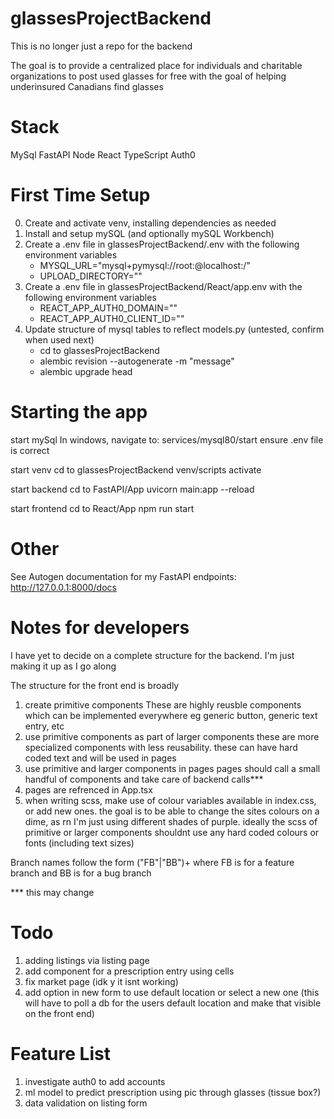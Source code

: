 # glassesProjectBackend

This is no longer just a repo for the backend

The goal is to provide a centralized place for individuals and charitable organizations to post used glasses for free with the goal of helping underinsured Canadians find glasses

# Stack
MySql
FastAPI
Node
React
TypeScript
Auth0

# First Time Setup
0. Create and activate venv, installing dependencies as needed
1. Install and setup mySQL (and optionally mySQL Workbench)
2. Create a .env file in glassesProjectBackend/.env with the following environment variables
    - MYSQL_URL="mysql+pymysql://root:<mySQL password>@localhost:<port>/<db name>"
    - UPLOAD_DIRECTORY="<Path to directory where you can upload images to>"   
3. Create a .env file in glassesProjectBackend/React/app.env with the following environment variables
    - REACT_APP_AUTH0_DOMAIN="<Available from the Auth0 settings page>"
    - REACT_APP_AUTH0_CLIENT_ID="<Available from the Auth0 settings page>"
4. Update structure of mysql tables to reflect models.py (untested, confirm when used next)
    - cd to glassesProjectBackend
    - alembic revision --autogenerate -m "message"
    - alembic upgrade head

# Starting the app
start mySql 
    In windows, navigate to: services/mysql80/start
    ensure .env file is correct

start venv
    cd to glassesProjectBackend
    venv/scripts activate

start backend
    cd to FastAPI/App
    uvicorn main:app --reload

start frontend
    cd to React/App
    npm run start

# Other
See Autogen documentation for my FastAPI endpoints:
    http://127.0.0.1:8000/docs

# Notes for developers

I have yet to decide on a complete structure for the backend. I'm just making it up as I go along

The structure for the front end is broadly 
1. create primitive components
    These are highly reusble components which can be implemented everywhere
    eg generic button, generic text entry, etc
2. use primitive components as part of larger components
    these are more specialized components with less reusability. these can have hard coded text and will be used in pages
3. use primitive and larger components in pages
    pages should call a small handful of components and take care of backend calls***
4. pages are refrenced in App.tsx
5. when writing scss, make use of colour variables available in index.css, or add new ones. 
    the goal is to be able to change the sites colours on a dime, as rn I'm just using different shades of purple. ideally the scss of primitive or larger components shouldnt use any hard coded colours or fonts (including text sizes)

Branch names follow the form ("FB"|"BB")+<ticket number> where FB is for a feature branch and BB is for a bug branch

*** this may change

# Todo
1. adding listings via listing page
2. add component for a prescription entry using cells
3. fix market page (idk y it isnt working)
4. add option in new form to use default location or select a new one (this will have to poll a db for the users default location and make that visible on the front end)

# Feature List
1. investigate auth0 to add accounts
2. ml model to predict prescription using pic through glasses (tissue box?)
3. data validation on listing form